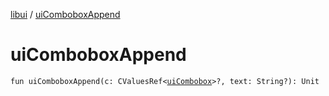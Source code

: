 [libui](index.md) / [uiComboboxAppend](./ui-combobox-append.md)

# uiComboboxAppend

`fun uiComboboxAppend(c: CValuesRef<`[`uiCombobox`](ui-combobox.md)`>?, text: String?): Unit`